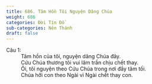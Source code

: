 ```yaml
---
title: 686. Tâm Hồn Tôi Nguyện Dâng Chúa
weight: 686
categories: Đời Tín Đồ
sub-categories: Nên Thánh
draft: false
---
```

<dl><dt>Câu 1:</dt><dd data-verse="1">Tâm hồn của tôi, nguyện dâng Chúa đây. <br/>Cứu Chúa thương tôi vui lâm trần chịu chết thay. <br/>Ôi, tôi nguyện theo Cứu Chúa trong nơi đầy tăm tối. <br/>Chúa hỡi con theo Ngài vì Ngài chết thay con. </dd></dl>